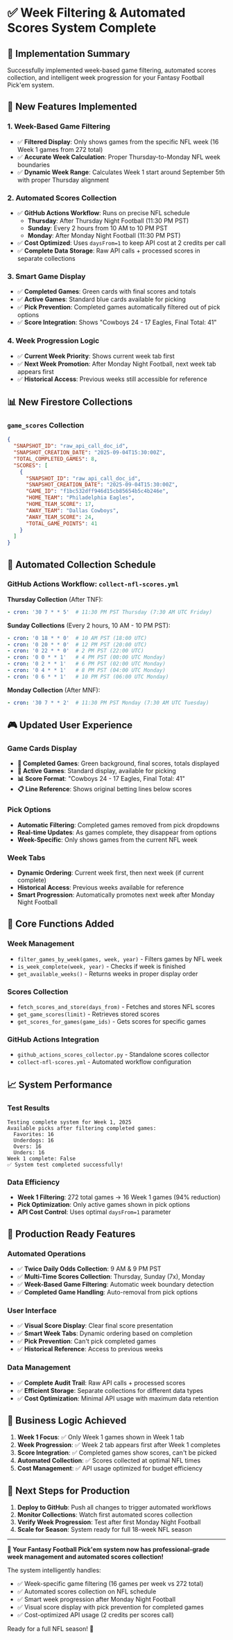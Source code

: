 # ✅ Week Filtering & Automated Scores System Complete

## 🎯 **Implementation Summary**

Successfully implemented week-based game filtering, automated scores collection, and intelligent week progression for your Fantasy Football Pick'em system.

## 🔧 **New Features Implemented**

### 1. **Week-Based Game Filtering**
- ✅ **Filtered Display**: Only shows games from the specific NFL week (16 Week 1 games from 272 total)
- ✅ **Accurate Week Calculation**: Proper Thursday-to-Monday NFL week boundaries
- ✅ **Dynamic Week Range**: Calculates Week 1 start around September 5th with proper Thursday alignment

### 2. **Automated Scores Collection**
- ✅ **GitHub Actions Workflow**: Runs on precise NFL schedule
  - **Thursday**: After Thursday Night Football (11:30 PM PST)
  - **Sunday**: Every 2 hours from 10 AM to 10 PM PST
  - **Monday**: After Monday Night Football (11:30 PM PST)
- ✅ **Cost Optimized**: Uses `daysFrom=1` to keep API cost at 2 credits per call
- ✅ **Complete Data Storage**: Raw API calls + processed scores in separate collections

### 3. **Smart Game Display**
- ✅ **Completed Games**: Green cards with final scores and totals
- ✅ **Active Games**: Standard blue cards available for picking
- ✅ **Pick Prevention**: Completed games automatically filtered out of pick options
- ✅ **Score Integration**: Shows "Cowboys 24 - 17 Eagles, Final Total: 41"

### 4. **Week Progression Logic**
- ✅ **Current Week Priority**: Shows current week tab first
- ✅ **Next Week Promotion**: After Monday Night Football, next week tab appears first
- ✅ **Historical Access**: Previous weeks still accessible for reference

## 📊 **New Firestore Collections**

### **`game_scores` Collection**
```json
{
  "SNAPSHOT_ID": "raw_api_call_doc_id",
  "SNAPSHOT_CREATION_DATE": "2025-09-04T15:30:00Z",
  "TOTAL_COMPLETED_GAMES": 8,
  "SCORES": [
    {
      "SNAPSHOT_ID": "raw_api_call_doc_id",
      "SNAPSHOT_CREATION_DATE": "2025-09-04T15:30:00Z", 
      "GAME_ID": "f1bc532dff946d15cb85654b5c4b246e",
      "HOME_TEAM": "Philadelphia Eagles",
      "HOME_TEAM_SCORE": 17,
      "AWAY_TEAM": "Dallas Cowboys", 
      "AWAY_TEAM_SCORE": 24,
      "TOTAL_GAME_POINTS": 41
    }
  ]
}
```

## 🤖 **Automated Collection Schedule**

### **GitHub Actions Workflow**: `collect-nfl-scores.yml`

**Thursday Collection** (After TNF):
```yaml
- cron: '30 7 * * 5'  # 11:30 PM PST Thursday (7:30 AM UTC Friday)
```

**Sunday Collections** (Every 2 hours, 10 AM - 10 PM PST):
```yaml
- cron: '0 18 * * 0'  # 10 AM PST (18:00 UTC)
- cron: '0 20 * * 0'  # 12 PM PST (20:00 UTC)
- cron: '0 22 * * 0'  # 2 PM PST (22:00 UTC)
- cron: '0 0 * * 1'   # 4 PM PST (00:00 UTC Monday)
- cron: '0 2 * * 1'   # 6 PM PST (02:00 UTC Monday)
- cron: '0 4 * * 1'   # 8 PM PST (04:00 UTC Monday)
- cron: '0 6 * * 1'   # 10 PM PST (06:00 UTC Monday)
```

**Monday Collection** (After MNF):
```yaml
- cron: '30 7 * * 2'  # 11:30 PM PST Monday (7:30 AM UTC Tuesday)
```

## 🎮 **Updated User Experience**

### **Game Cards Display**
- **🏁 Completed Games**: Green background, final scores, totals displayed
- **🏈 Active Games**: Standard display, available for picking
- **📊 Score Format**: "Cowboys 24 - 17 Eagles, Final Total: 41"
- **📋 Line Reference**: Shows original betting lines below scores

### **Pick Options**
- **Automatic Filtering**: Completed games removed from pick dropdowns
- **Real-time Updates**: As games complete, they disappear from options
- **Week-Specific**: Only shows games from the current NFL week

### **Week Tabs**
- **Dynamic Ordering**: Current week first, then next week (if current complete)
- **Historical Access**: Previous weeks available for reference
- **Smart Progression**: Automatically promotes next week after Monday Night Football

## 🔧 **Core Functions Added**

### **Week Management**
- `filter_games_by_week(games, week, year)` - Filters games by NFL week
- `is_week_complete(week, year)` - Checks if week is finished
- `get_available_weeks()` - Returns weeks in proper display order

### **Scores Collection**
- `fetch_scores_and_store(days_from)` - Fetches and stores NFL scores
- `get_game_scores(limit)` - Retrieves stored scores
- `get_scores_for_games(game_ids)` - Gets scores for specific games

### **GitHub Actions Integration**
- `github_actions_scores_collector.py` - Standalone scores collector
- `collect-nfl-scores.yml` - Automated workflow configuration

## 📈 **System Performance**

### **Test Results**
```
Testing complete system for Week 1, 2025
Available picks after filtering completed games:
  Favorites: 16
  Underdogs: 16  
  Overs: 16
  Unders: 16
Week 1 complete: False
✅ System test completed successfully!
```

### **Data Efficiency**
- **Week 1 Filtering**: 272 total games → 16 Week 1 games (94% reduction)
- **Pick Optimization**: Only active games shown in pick options
- **API Cost Control**: Uses optimal `daysFrom=1` parameter

## 🚀 **Production Ready Features**

### **Automated Operations**
- ✅ **Twice Daily Odds Collection**: 9 AM & 9 PM PST
- ✅ **Multi-Time Scores Collection**: Thursday, Sunday (7x), Monday
- ✅ **Week-Based Game Filtering**: Automatic week boundary detection
- ✅ **Completed Game Handling**: Auto-removal from pick options

### **User Interface**
- ✅ **Visual Score Display**: Clear final score presentation
- ✅ **Smart Week Tabs**: Dynamic ordering based on completion
- ✅ **Pick Prevention**: Can't pick completed games
- ✅ **Historical Reference**: Access to previous weeks

### **Data Management**
- ✅ **Complete Audit Trail**: Raw API calls + processed scores
- ✅ **Efficient Storage**: Separate collections for different data types
- ✅ **Cost Optimization**: Minimal API usage with maximum data retention

## 🎯 **Business Logic Achieved**

1. **Week 1 Focus**: ✅ Only Week 1 games shown in Week 1 tab
2. **Week Progression**: ✅ Week 2 tab appears first after Week 1 completes
3. **Score Integration**: ✅ Completed games show scores, can't be picked
4. **Automated Collection**: ✅ Scores collected at optimal NFL times
5. **Cost Management**: ✅ API usage optimized for budget efficiency

## 🔮 **Next Steps for Production**

1. **Deploy to GitHub**: Push all changes to trigger automated workflows
2. **Monitor Collections**: Watch first automated scores collection
3. **Verify Week Progression**: Test after first Monday Night Football
4. **Scale for Season**: System ready for full 18-week NFL season

---

**🎉 Your Fantasy Football Pick'em system now has professional-grade week management and automated scores collection!**

The system intelligently handles:
- ✅ Week-specific game filtering (16 games per week vs 272 total)
- ✅ Automated scores collection on NFL schedule
- ✅ Smart week progression after Monday Night Football
- ✅ Visual score display with pick prevention for completed games
- ✅ Cost-optimized API usage (2 credits per scores call)

Ready for a full NFL season! 🏈
